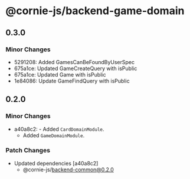 # @cornie-js/backend-game-domain

## 0.3.0

### Minor Changes

- 5291208: Added GamesCanBeFoundByUserSpec
- 675a1ce: Updated GameCreateQuery with isPublic
- 675a1ce: Updated Game with isPublic
- 1e84086: Update GameFindQuery with isPublic

## 0.2.0

### Minor Changes

- a40a8c2: - Added `CardDomainModule`.
  - Added `GameDomainModule`.

### Patch Changes

- Updated dependencies [a40a8c2]
  - @cornie-js/backend-common@0.2.0

